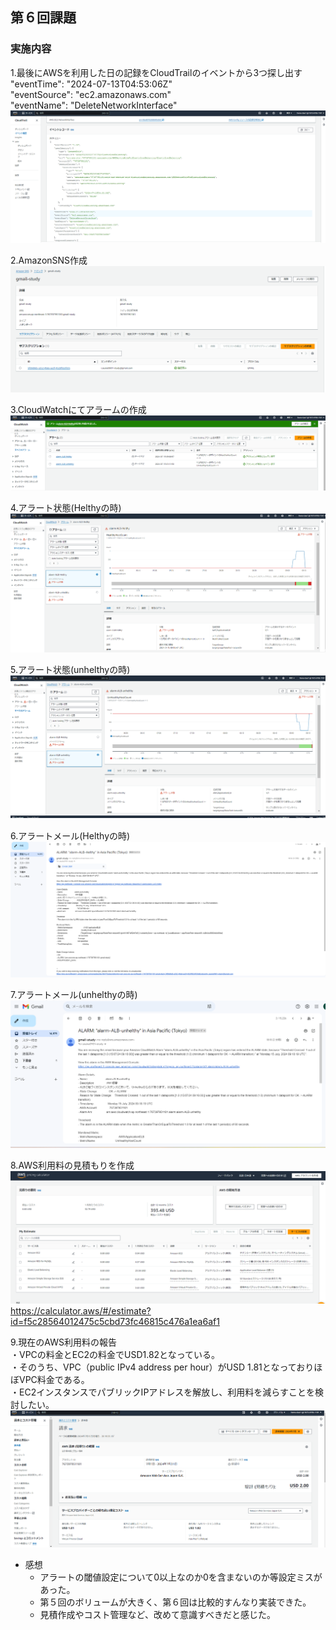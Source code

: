 ## 第６回課題

### 実施内容
1.最後にAWSを利用した日の記録をCloudTrailのイベントから3つ探し出す<br>
"eventTime": "2024-07-13T04:53:06Z"<br>
"eventSource": "ec2.amazonaws.com"<br>
"eventName": "DeleteNetworkInterface"<br>
![1.最後にAWSを利用した日の記録をCloudTrailのイベントから3つ探し出す](/image/1.最後にAWSを利用した日の記録をCloudTrailのイベントから3つ探し出す.png)

2.AmazonSNS作成<br>
![2.AmazonSNS作成](/image/2.AmazonSNS作成.png) 

3.CloudWatchにてアラームの作成<br>
![3.CloudWatchにてアラームの作成](/image/3.CloudWatchにてアラームの作成.png)

4.アラート状態(Helthyの時)<br>
![4.アラート状態(Helthyの時)](/image/4.アラート状態(Helthyの時).png)

5.アラート状態(unhelthyの時)<br>
![5.アラート状態(unhelthyの時)](/image/5.アラート状態(unhelthyの時).png)　

6.アラートメール(Helthyの時)<br>
![6.アラートメール(Helthyの時)](/image/6.アラートメール(Helthyの時).png)

7.アラートメール(unhelthyの時)<br>
![7.アラートメール(unhelthyの時)](/image/7.アラートメール(unhelthyの時).png)

8.AWS利用料の見積もりを作成<br>
![8.AWS利用料の見積もりを作成](/image/8.AWS利用料の見積もりを作成.png) 
https://calculator.aws/#/estimate?id=f5c28564012475c5cbd73fc46815c476a1ea6af1

9.現在のAWS利用料の報告<br>
・VPCの料金とEC2の料金でUSD1.82となっている。<br>
・そのうち、VPC（public IPv4 address per hour）がUSD 1.81となっておりほぼVPC料金である。<br>
・EC2インスタンスでパブリックIPアドレスを解放し、利用料を減らすことを検討したい。<br>
![9.現在のAWS利用料の報告](/image/9.現在のAWS利用料の報告.png)

- 感想
    - アラートの閾値設定について0以上なのか0を含まないのか等設定ミスがあった。
    - 第５回のボリュームが大きく、第６回は比較的すんなり実装できた。
    - 見積作成やコスト管理など、改めて意識すべきだと感じた。